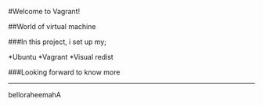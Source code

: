 #Welcome to Vagrant!

##World of virtual machine

###In this project, i set up my;

*Ubuntu
*Vagrant
*Visual redist

###Looking forward to know more
***
belloraheemahA
